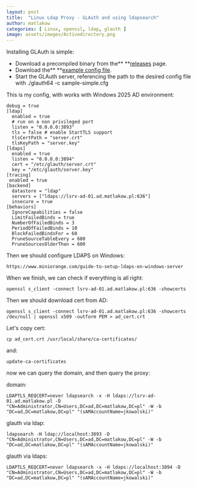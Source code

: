 ```yaml
---
layout: post
title:  "Linux Ldap Proxy - GLAuth and using ldapsearch"
author: matlakow
categories: [ Linux, openssl, ldap, glauth ]
image: assets/images/Activedirectory.png
---
```

Installing GLAuth is simple:

* Download a precompiled binary from the** **[releases](https://github.com/glauth/glauth/releases) page.
* Download the** **[example config file](https://github.com/glauth/glauth/blob/master/v2/sample-simple.cfg).
* Start the GLAuth server, referencing the path to the desired config file with ./glauth64 -c sample-simple.cfg

This is my config, with works with Windows 2025 AD environment:

```
debug = true
[ldap]
  enabled = true
  # run on a non privileged port
  listen = "0.0.0.0:3893"
  tls = false # enable StartTLS support
  tlsCertPath = "server.crt"
  tlsKeyPath = "server.key"
[ldaps]
  enabled = true
  listen = "0.0.0.0:3894"
  cert = "/etc/glauth/server.crt"
  key = "/etc/glauth/server.key"
[tracing]
 enabled = true
[backend]
  datastore = "ldap"
  servers = ["ldaps://lsrv-ad-01.ad.matlakow.pl:636"] 
  insecure = true
[behaviors]
  IgnoreCapabilities = false
  LimitFailedBinds = true
  NumberOfFailedBinds = 3
  PeriodOfFailedBinds = 10
  BlockFailedBindsFor = 60
  PruneSourceTableEvery = 600
  PruneSourcesOlderThan = 600

```

Then we should configure LDAPS on Windows:

```
https://www.miniorange.com/guide-to-setup-ldaps-on-windows-server
```

When we finish, we can check if everything is all right:

```
openssl s_client -connect lsrv-ad-01.ad.matlakow.pl:636 -showcerts
```

Then we should download cert from AD:

```
openssl s_client -connect lsrv-ad-01.ad.matlakow.pl:636 -showcerts /dev/null | openssl x509 -outform PEM > ad_cert.crt
```

Let's copy cert:

```
cp ad_cert.crt /usr/local/share/ca-certificates/
```

and:

```
update-ca-certificates
```

now we can query the domain, and then query the proxy:

domain:

```
LDAPTLS_REQCERT=never ldapsearch -x -H ldaps://lsrv-ad-01.ad.matlakow.pl -D "CN=Administrator,CN=Users,DC=ad,DC=matlakow,DC=pl" -W -b "DC=ad,DC=matlakow,DC=pl" "(sAMAccountName=jkowalski)"
```

glauth via ldap:

```
ldapsearch -H ldap://localhost:3893 -D "CN=Administrator,CN=Users,DC=ad,DC=matlakow,DC=pl" -W -b "DC=ad,DC=matlakow,DC=pl" "(sAMAccountName=jkowalski)"
```

glauth via ldaps:

```
LDAPTLS_REQCERT=never ldapsearch -x -H ldaps://localhost:3894 -D "CN=Administrator,CN=Users,DC=ad,DC=matlakow,DC=pl" -W -b "DC=ad,DC=matlakow,DC=pl" "(sAMAccountName=jkowalski)"
```

```

```
